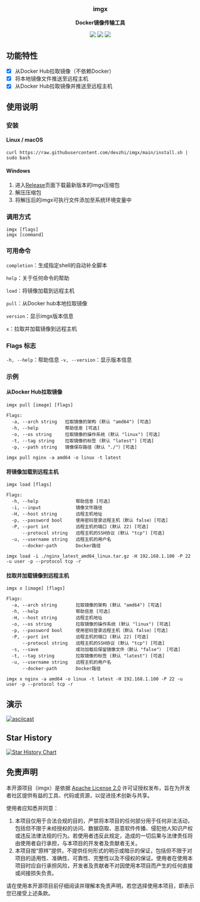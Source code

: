 <div align="center">
  <p>
    <h3>
      <b>
        imgx
      </b>
    </h3>
  </p>
  <p>
    <b>
      Docker镜像传输工具
    </b>
  </p>
  <p>
  <a href="https://github.com/devzhi/imgx/blob/main/LICENSE"><img src="https://img.shields.io/badge/license-APL2.0-blue.svg"></img></a>
  <a href="https://github.com/devzhi/imgx/pulls"><img src="https://img.shields.io/badge/Contributions-welcome-green?logo=github"></img></a>
  <a href="https://github.com/devzhi/imgx/releases/latest"><img src="https://img.shields.io/badge/Version-1.3.1-green.svg"></img></a>
  </p>
</div>

## 功能特性

- [x] 从Docker Hub拉取镜像（不依赖Docker）
- [x] 将本地镜像文件推送至远程主机
- [x] 从Docker Hub拉取镜像并推送至远程主机

## 使用说明

### 安装

#### Linux / macOS

```shell
curl https://raw.githubusercontent.com/devzhi/imgx/main/install.sh | sudo bash
```

#### Windows

1. 进入[Release](https://github.com/devzhi/imgx/releases/latest)页面下载最新版本的imgx压缩包
2. 解压压缩包
3. 将解压后的imgx可执行文件添加至系统环境变量中

### 调用方式

```shell
imgx [flags]
imgx [command]
```

### 可用命令

`completion`：生成指定shell的自动补全脚本

`help`：关于任何命令的帮助

`load`：将镜像加载到远程主机

`pull`：从Docker hub本地拉取镜像

`version`：显示imgx版本信息

`x`：拉取并加载镜像到远程主机

### Flags 标志

`-h, --help`：帮助信息
`-v, --version`：显示版本信息

### 示例

#### 从Docker Hub拉取镜像

```shell
imgx pull [image] [flags]

Flags:
  -a, --arch string   拉取镜像的架构 (默认 "amd64") [可选]
  -h, --help          帮助信息 [可选]
  -o, --os string     拉取镜像的操作系统 (默认 "linux") [可选]
  -t, --tag string    拉取镜像的标签 (默认 "latest") [可选]
  -p, --path string   镜像保存路径（默认 "./"）[可选]

imgx pull nginx -a amd64 -o linux -t latest
```

#### 将镜像加载到远程主机

```shell
imgx load [flags]

Flags:
  -h, --help              帮助信息 [可选]
  -i, --input             镜像文件路径
  -H, --host string       远程主机地址
  -p, --password bool     使用密码登录远程主机（默认 false）[可选]
  -P, --port int          远程主机的端口 (默认 22) [可选]
      --protocol string   远程主机的SSH协议 (默认 "tcp") [可选]
  -u, --username string   远程主机的用户名
      --docker-path       Docker路径

imgx load -i ./nginx_latest_amd64_linux.tar.gz -H 192.168.1.100 -P 22 -u user -p --protocol tcp -r
```

#### 拉取并加载镜像到远程主机

```shell
imgx x [image] [flags]

Flags:
  -a, --arch string       拉取镜像的架构 (默认 "amd64") [可选]
  -h, --help              帮助信息 [可选]
  -H, --host string       远程主机地址
  -o, --os string         拉取镜像的操作系统 (默认 "linux") [可选]
  -p, --password bool     使用密码登录远程主机（默认 false）[可选]
  -P, --port int          远程主机的端口 (默认 22) [可选]
      --protocol string   远程主机的SSH协议 (默认 "tcp") [可选]
  -s, --save              成功加载后保留镜像文件（默认 "false"） [可选]
  -t, --tag string        拉取镜像的标签 (默认 "latest") [可选]
  -u, --username string   远程主机的用户名
      --docker-path       Docker路径

imgx x nginx -a amd64 -o linux -t latest -H 192.168.1.100 -P 22 -u user -p --protocol tcp -r
```

## 演示

[![asciicast](https://asciinema.org/a/0qmsW2uROmLSeUMbJ4xyMqAEu.svg)](https://asciinema.org/a/0qmsW2uROmLSeUMbJ4xyMqAEu)

## Star History

[![Star History Chart](https://api.star-history.com/svg?repos=devzhi/imgx&type=Date)](https://star-history.com/#devzhi/imgx&Date)

## 免责声明

本开源项目（imgx）是依据 [Apache License 2.0](https://github.com/devzhi/imgx/blob/main/LICENSE)
许可证授权发布，旨在为开发者社区提供有益的工具、代码或资源，以促进技术创新与共享。

使用者应知悉并同意：

1. 本项目仅用于合法合规的目的，严禁将本项目的任何部分用于任何非法活动，包括但不限于未经授权的访问、数据窃取、恶意软件传播、侵犯他人知识产权或违反法律法规的行为。若使用者违反此规定，造成的一切后果与法律责任将由使用者自行承担，与本项目的开发者及贡献者无关。
2. 本项目按“原样”提供，不提供任何形式的明示或暗示的保证，包括但不限于对项目的适用性、准确性、可靠性、完整性以及不侵权的保证。使用者在使用本项目时应自行承担风险，开发者及贡献者不对因使用本项目而产生的任何直接或间接损失负责。

请在使用本开源项目前仔细阅读并理解本免责声明，若您选择使用本项目，即表示您已接受上述条款。